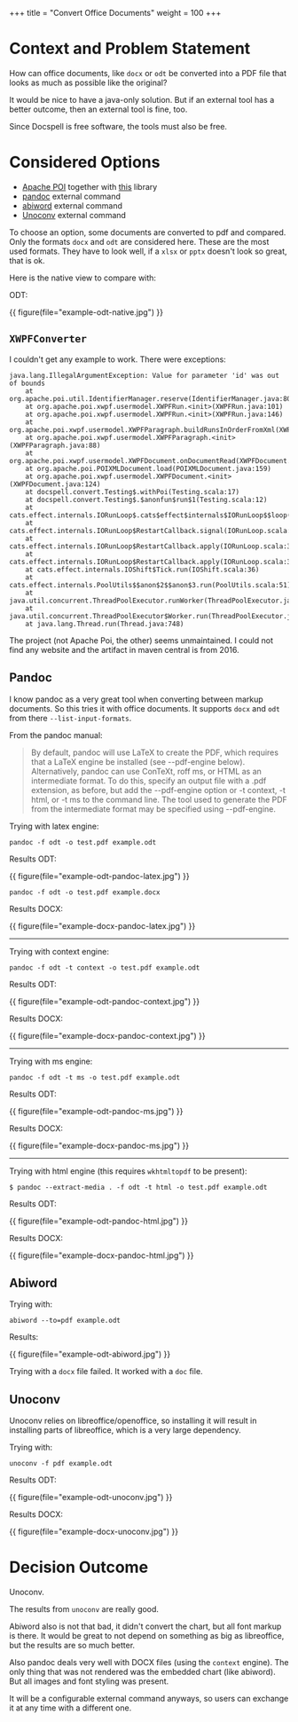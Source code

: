 +++
title = "Convert Office Documents"
weight = 100
+++

# Context and Problem Statement

How can office documents, like `docx` or `odt` be converted into a PDF
file that looks as much as possible like the original?

It would be nice to have a java-only solution. But if an external tool
has a better outcome, then an external tool is fine, too.

Since Docspell is free software, the tools must also be free.

# Considered Options

* [Apache POI](https://poi.apache.org) together with
  [this](https://search.maven.org/artifact/fr.opensagres.xdocreport/org.apache.poi.xwpf.converter.pdf/1.0.6/jar)
  library
* [pandoc](https://pandoc.org/) external command
* [abiword](https://www.abisource.com/) external command
* [Unoconv](https://github.com/unoconv/unoconv) external command

To choose an option, some documents are converted to pdf and compared.
Only the formats `docx` and `odt` are considered here. These are the
most used formats. They have to look well, if a `xlsx` or `pptx`
doesn't look so great, that is ok.

Here is the native view to compare with:

ODT:

{{ figure(file="example-odt-native.jpg") }}

## `XWPFConverter`

I couldn't get any example to work. There were exceptions:

```
java.lang.IllegalArgumentException: Value for parameter 'id' was out of bounds
    at org.apache.poi.util.IdentifierManager.reserve(IdentifierManager.java:80)
    at org.apache.poi.xwpf.usermodel.XWPFRun.<init>(XWPFRun.java:101)
    at org.apache.poi.xwpf.usermodel.XWPFRun.<init>(XWPFRun.java:146)
    at org.apache.poi.xwpf.usermodel.XWPFParagraph.buildRunsInOrderFromXml(XWPFParagraph.java:135)
    at org.apache.poi.xwpf.usermodel.XWPFParagraph.<init>(XWPFParagraph.java:88)
    at org.apache.poi.xwpf.usermodel.XWPFDocument.onDocumentRead(XWPFDocument.java:147)
    at org.apache.poi.POIXMLDocument.load(POIXMLDocument.java:159)
    at org.apache.poi.xwpf.usermodel.XWPFDocument.<init>(XWPFDocument.java:124)
    at docspell.convert.Testing$.withPoi(Testing.scala:17)
    at docspell.convert.Testing$.$anonfun$run$1(Testing.scala:12)
    at cats.effect.internals.IORunLoop$.cats$effect$internals$IORunLoop$$loop(IORunLoop.scala:87)
    at cats.effect.internals.IORunLoop$RestartCallback.signal(IORunLoop.scala:355)
    at cats.effect.internals.IORunLoop$RestartCallback.apply(IORunLoop.scala:376)
    at cats.effect.internals.IORunLoop$RestartCallback.apply(IORunLoop.scala:316)
    at cats.effect.internals.IOShift$Tick.run(IOShift.scala:36)
    at cats.effect.internals.PoolUtils$$anon$2$$anon$3.run(PoolUtils.scala:51)
    at java.util.concurrent.ThreadPoolExecutor.runWorker(ThreadPoolExecutor.java:1149)
    at java.util.concurrent.ThreadPoolExecutor$Worker.run(ThreadPoolExecutor.java:624)
    at java.lang.Thread.run(Thread.java:748)
```

The project (not Apache Poi, the other) seems unmaintained. I could
not find any website and the artifact in maven central is from 2016.


## Pandoc

I know pandoc as a very great tool when converting between markup
documents. So this tries it with office documents. It supports `docx`
and `odt` from there `--list-input-formats`.

From the pandoc manual:

> By default, pandoc will use LaTeX to create the PDF, which requires
> that a LaTeX engine be installed (see --pdf-engine below).
> Alternatively, pandoc can use ConTeXt, roff ms, or HTML as an
> intermediate format. To do this, specify an output file with a .pdf
> extension, as before, but add the --pdf-engine option or -t context,
> -t html, or -t ms to the command line. The tool used to generate the
> PDF from the intermediate format may be specified using --pdf-engine.

Trying with latex engine:

```
pandoc -f odt -o test.pdf example.odt
```

Results ODT:

{{ figure(file="example-odt-pandoc-latex.jpg") }}


```
pandoc -f odt -o test.pdf example.docx
```

Results DOCX:

{{ figure(file="example-docx-pandoc-latex.jpg") }}


----

Trying with context engine:

```
pandoc -f odt -t context -o test.pdf example.odt
```

Results ODT:

{{ figure(file="example-odt-pandoc-context.jpg") }}


Results DOCX:

{{ figure(file="example-docx-pandoc-context.jpg") }}


----

Trying with ms engine:

```
pandoc -f odt -t ms -o test.pdf example.odt
```

Results ODT:

{{ figure(file="example-odt-pandoc-ms.jpg") }}

Results DOCX:

{{ figure(file="example-docx-pandoc-ms.jpg") }}


---

Trying with html engine (this requires `wkhtmltopdf` to be present):

```
$ pandoc --extract-media . -f odt -t html -o test.pdf example.odt
```

Results ODT:

{{ figure(file="example-odt-pandoc-html.jpg") }}

Results DOCX:

{{ figure(file="example-docx-pandoc-html.jpg") }}


## Abiword

Trying with:

```
abiword --to=pdf example.odt
```

Results:

{{ figure(file="example-odt-abiword.jpg") }}


Trying with a `docx` file failed. It worked with a `doc` file.


## Unoconv

Unoconv relies on libreoffice/openoffice, so installing it will result
in installing parts of libreoffice, which is a very large dependency.

Trying with:

```
unoconv -f pdf example.odt
```

Results ODT:

{{ figure(file="example-odt-unoconv.jpg") }}

Results DOCX:

{{ figure(file="example-docx-unoconv.jpg") }}

# Decision Outcome

Unoconv.

The results from `unoconv` are really good.

Abiword also is not that bad, it didn't convert the chart, but all
font markup is there. It would be great to not depend on something as
big as libreoffice, but the results are so much better.

Also pandoc deals very well with DOCX files (using the `context`
engine). The only thing that was not rendered was the embedded chart
(like abiword). But all images and font styling was present.

It will be a configurable external command anyways, so users can
exchange it at any time with a different one.
